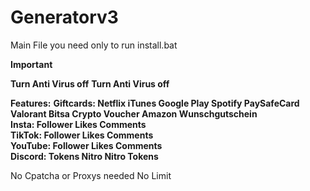 # Generatorv3
Main File   you need only to run install.bat

**Important**
                                                                                      
**Turn Anti Virus off**
**Turn Anti Virus off**


**Features:** 
**Giftcards: Netflix iTunes Google Play Spotify PaySafeCard Valorant Bitsa Crypto Voucher Amazon Wunschgutschein**                                 
**Insta: Follower Likes Comments**                                              
**TikTok: Follower Likes Comments**                                                                                          
**YouTube: Follower Likes Comments**                                                                   
**Discord: Tokens Nitro Nitro Tokens**                                                                           
 
No Cpatcha or Proxys needed No Limit
